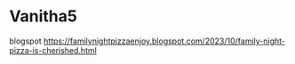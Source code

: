 # Vanitha5
blogspot
https://familynightpizzaenjoy.blogspot.com/2023/10/family-night-pizza-is-cherished.html
